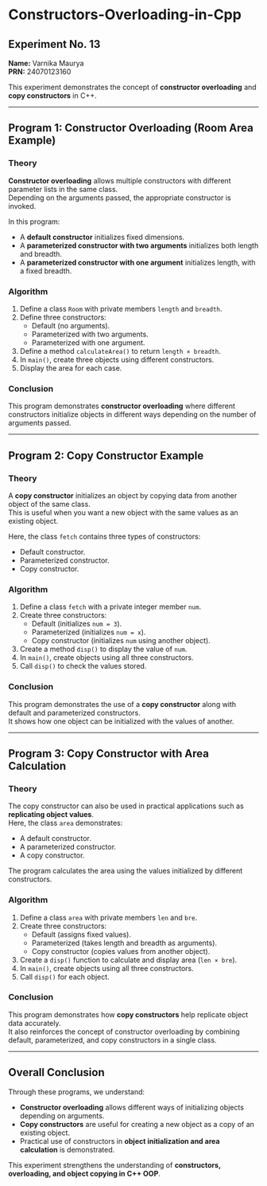 # Constructors-Overloading-in-Cpp
## Experiment No. 13  
**Name:** Varnika Maurya  
**PRN:** 24070123160  

This experiment demonstrates the concept of **constructor overloading** and **copy constructors** in C++.

---

##  Program 1: Constructor Overloading (Room Area Example)  

### Theory  
**Constructor overloading** allows multiple constructors with different parameter lists in the same class.  
Depending on the arguments passed, the appropriate constructor is invoked.  

In this program:  
- A **default constructor** initializes fixed dimensions.  
- A **parameterized constructor with two arguments** initializes both length and breadth.  
- A **parameterized constructor with one argument** initializes length, with a fixed breadth.  

### Algorithm  
1. Define a class `Room` with private members `length` and `breadth`.  
2. Define three constructors:  
   - Default (no arguments).  
   - Parameterized with two arguments.  
   - Parameterized with one argument.  
3. Define a method `calculateArea()` to return `length × breadth`.  
4. In `main()`, create three objects using different constructors.  
5. Display the area for each case.  

### Conclusion  
This program demonstrates **constructor overloading** where different constructors initialize objects in different ways depending on the number of arguments passed.

---

##  Program 2: Copy Constructor Example  

### Theory  
A **copy constructor** initializes an object by copying data from another object of the same class.  
This is useful when you want a new object with the same values as an existing object.  

Here, the class `fetch` contains three types of constructors:  
- Default constructor.  
- Parameterized constructor.  
- Copy constructor.  

### Algorithm  
1. Define a class `fetch` with a private integer member `num`.  
2. Create three constructors:  
   - Default (initializes `num = 3`).  
   - Parameterized (initializes `num = x`).  
   - Copy constructor (initializes `num` using another object).  
3. Create a method `disp()` to display the value of `num`.  
4. In `main()`, create objects using all three constructors.  
5. Call `disp()` to check the values stored.  

### Conclusion  
This program demonstrates the use of a **copy constructor** along with default and parameterized constructors.  
It shows how one object can be initialized with the values of another.

---

##  Program 3: Copy Constructor with Area Calculation  

### Theory  
The copy constructor can also be used in practical applications such as **replicating object values**.  
Here, the class `area` demonstrates:  
- A default constructor.  
- A parameterized constructor.  
- A copy constructor.  

The program calculates the area using the values initialized by different constructors.  

### Algorithm  
1. Define a class `area` with private members `len` and `bre`.  
2. Create three constructors:  
   - Default (assigns fixed values).  
   - Parameterized (takes length and breadth as arguments).  
   - Copy constructor (copies values from another object).  
3. Create a `disp()` function to calculate and display area (`len × bre`).  
4. In `main()`, create objects using all three constructors.  
5. Call `disp()` for each object.  

### Conclusion  
This program demonstrates how **copy constructors** help replicate object data accurately.  
It also reinforces the concept of constructor overloading by combining default, parameterized, and copy constructors in a single class.

---

##  Overall Conclusion  
Through these programs, we understand:  
- **Constructor overloading** allows different ways of initializing objects depending on arguments.  
- **Copy constructors** are useful for creating a new object as a copy of an existing object.  
- Practical use of constructors in **object initialization and area calculation** is demonstrated.  

This experiment strengthens the understanding of **constructors, overloading, and object copying in C++ OOP**.
